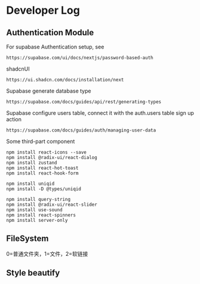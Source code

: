 # Developer Log
## Authentication Module
For supabase Authentication setup, see
```
https://supabase.com/ui/docs/nextjs/password-based-auth
```

shadcnUI
```
https://ui.shadcn.com/docs/installation/next
```

Supabase generate database type
```
https://supabase.com/docs/guides/api/rest/generating-types
```

Supabase configure users table, connect it with the auth.users table sign up action
```
https://supabase.com/docs/guides/auth/managing-user-data
```

Some third-part component
```
npm install react-icons --save
npm install @radix-ui/react-dialog
npm install zustand
npm install react-hot-toast
npm install react-hook-form

npm install uniqid
npm install -D @types/uniqid

npm install query-string
npm install @radix-ui/react-slider
npm install use-sound
npm install react-spinners
npm install server-only
```

## FileSystem

0=普通文件夹，1=文件，2=软链接

## Style beautify

